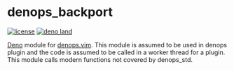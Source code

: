 # denops_backport

[![license][license-badge]][license] [![deno land][deno-badge]][deno]

[Deno](https://deno.land/) module for [denops.vim][denops]. This module is
assumed to be used in denops plugin and the code is assumed to be called in a
worker thread for a plugin. This module calls modern functions not covered by
denops_std.

[denops]: https://github.com/vim-denops/denops.vim
[license]: https://github.com/Milly/denops_backport/blob/master/LICENSE
[license-badge]: https://img.shields.io/github/license/Milly/denops_backport?style=flat-square
[deno]: https://deno.land/x/denops_backport
[deno-badge]: http://img.shields.io/badge/deno.land-x/denops__backport-lightgrey.svg?logo=deno
